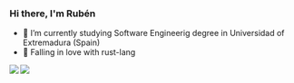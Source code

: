 ### Hi there, I'm Rubén

- 🌱 I’m currently studying Software Engineerig degree in Universidad of
  Extremadura (Spain)
- 🦀 Falling in love with rust-lang

<a href="https://github.com/anuraghazra/github-readme-stats">
  <img align="left" src="https://github-readme-stats.rubensei.vercel.app/api?username=Rubensei&count_private=true&show_icons=true" />
</a>
<a href="https://github.com/anuraghazra/github-readme-stats">
  <img align="left" src="https://github-readme-stats.rubensei.vercel.app/api/top-langs/?username=Rubensei" />
</a>
